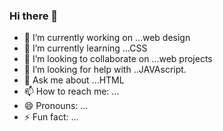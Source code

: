 ### Hi there 👋
- 🔭 I’m currently working on ...web design
- 🌱 I’m currently learning ...CSS
- 👯 I’m looking to collaborate on ...web projects
- 🤔 I’m looking for help with ..JAVAscript.
- 💬 Ask me about ...HTML
- 📫 How to reach me: ...
- 😄 Pronouns: ...
- ⚡ Fun fact: ...
<!--
**peludacho1965/peludacho1965** is a ✨ _special_ ✨ repository because its `README.md` (this file) appears on your GitHub profile.

Here are some ideas to get you started:


-->

